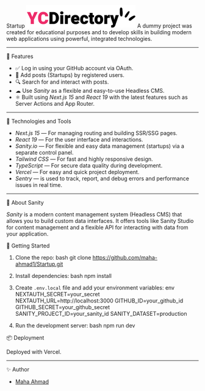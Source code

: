 Startup
![Logo](public/logo.png)
A dummy project was created for educational purposes and to develop skills in building modern web applications using powerful, integrated technologies.

---

🌟 Features

- ✅ Log in using your GitHub account via OAuth.
- 📝 Add posts (Startups) by registered users.
- 🔍 Search for and interact with posts.
- ☁ Use *Sanity* as a flexible and easy-to-use Headless CMS.
- ⚛ Built using *Next.js 15* and *React 19* with the latest features such as Server Actions and App Router.

---

🧰 Technologies and Tools

- *Next.js 15* — For managing routing and building SSR/SSG pages.
- *React 19* — For the user interface and interactions.
- *Sanity.io* — For flexible and easy data management (startups) via a separate control panel.
- *Tailwind CSS* — For fast and highly responsive design.
- *TypeScript* — For secure data quality during development.
- *Vercel* — For easy and quick project deployment.
- *Sentry* — is used to track, report, and debug errors and performance issues in real time.


---

🧠 About Sanity

*Sanity* is a modern content management system (Headless CMS) that allows you to build custom data interfaces. It offers tools like Sanity Studio for content management and a flexible API for interacting with data from your application.


🔧 Getting Started

1. Clone the repo:
bash
git clone https://github.com/maha-ahmad1/Startup.git


2. Install dependencies:
bash
npm install


3. Create `.env.local` file and add your environment variables:
env
NEXTAUTH_SECRET=your_secret
NEXTAUTH_URL=http://localhost:3000
GITHUB_ID=your_github_id
GITHUB_SECRET=your_github_secret
SANITY_PROJECT_ID=your_sanity_id
SANITY_DATASET=production


4. Run the development server:
bash
npm run dev


📦 Deployment

Deployed with Vercel.

---

✨ Author

- [Maha Ahmad](https://github.com/maha-ahmad1)

